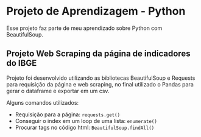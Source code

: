 # Projeto de Aprendizagem - Python 

Esse projeto faz parte de meu aprendizado sobre Python com BeautifulSoup.


## Projeto Web Scraping da página de indicadores do IBGE

Projeto foi desenvolvido utilizando as bibliotecas BeautifulSoup e Requests para requisição da página e web scraping, no final utilizado o Pandas para gerar o dataframe e exportar em um csv.

Alguns comandos utilizados:

- Requisição para a página: `requests.get()`
- Conseguir o index em um loop de uma lista: `enumerate()`
- Procurar tags no código html: `BeautifulSoup.findAll()`
